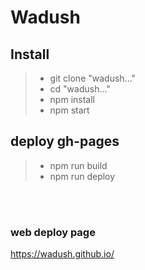 # Wadush

## Install

> - git clone "wadush..."
> - cd "wadush..." 
> - npm install
> - npm start

## deploy gh-pages

> - npm run build
> - npm run deploy

</br></br>

### web deploy page 

https://wadush.github.io/

